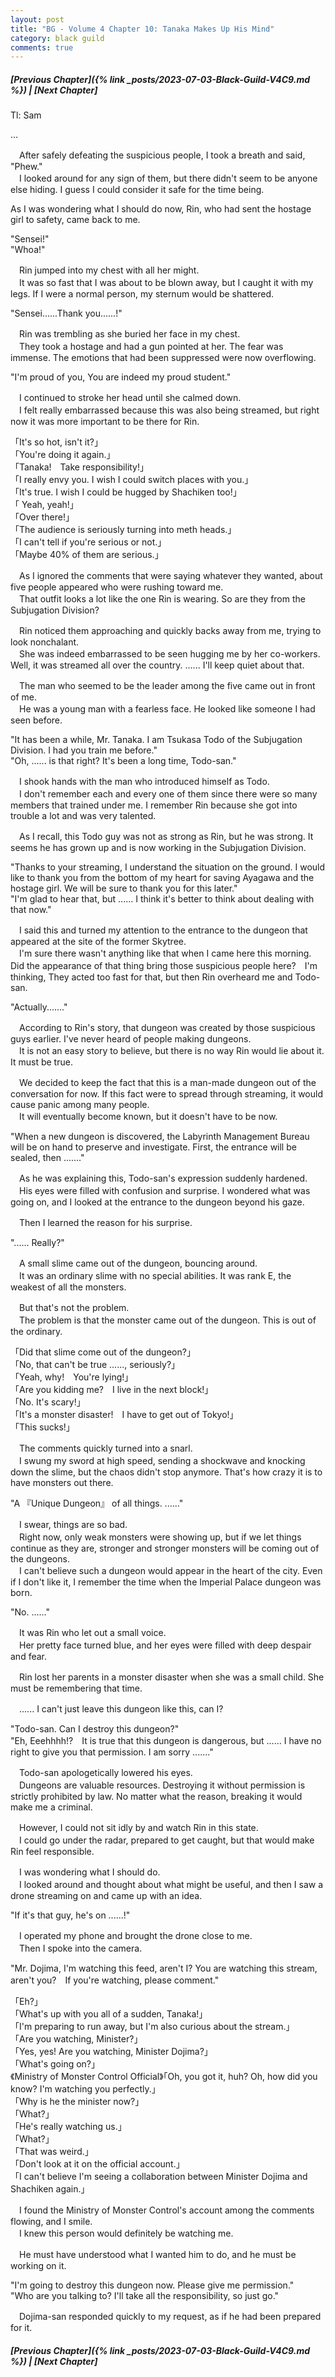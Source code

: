 ```yaml
---
layout: post
title: "BG - Volume 4 Chapter 10: Tanaka Makes Up His Mind"
category: black guild
comments: true
---
```


##### [Previous Chapter]({% link _posts/2023-07-03-Black-Guild-V4C9.md %}) \| [Next Chapter]




Tl: Sam

…


　After safely defeating the suspicious people, I took a breath and said, "Phew."    
　I looked around for any sign of them, but there didn't seem to be anyone else hiding. I guess I could consider it safe for the time being.	 

As I was wondering what I should do now, Rin, who had sent the hostage girl to safety, came back to me.

<!--more-->
"Sensei!"\
"Whoa!"

　Rin jumped into my chest with all her might.       
　It was so fast that I was about to be blown away, but I caught it with my legs. If I were a normal person, my sternum would be shattered.

"Sensei......Thank you......!"	 

　Rin was trembling as she buried her face in my chest.\
　They took a hostage and had a gun pointed at her. The fear was immense. The emotions that had been suppressed were now overflowing.

"I'm proud of you, You are indeed my proud student."

　I continued to stroke her head until she calmed down.\
　I felt really embarrassed because this was also being streamed, but right now it was more important to be there for Rin.

「It's so hot, isn't it?」\
「You're doing it again.」\
「Tanaka!　Take responsibility!」\
「I really envy you. I wish I could switch places with you.」\
「It's true. I wish I could be hugged by Shachiken too!」\
「 Yeah, yeah!」\
「Over there!」\
「The audience is seriously turning into meth heads.」\
「I can't tell if you're serious or not.」\
「Maybe 40% of them are serious.」

　As I ignored the comments that were saying whatever they wanted, about five people appeared who were rushing toward me.\
　That outfit looks a lot like the one Rin is wearing. So are they from the Subjugation Division?

　Rin noticed them approaching and quickly backs away from me, trying to look nonchalant.\
　She was indeed embarrassed to be seen hugging me by her co-workers. Well, it was streamed all over the country. ...... I'll keep quiet about that.

　The man who seemed to be the leader among the five came out in front of me.\
　He was a young man with a fearless face. He looked like someone I had seen before.

"It has been a while, Mr. Tanaka. I am Tsukasa Todo of the Subjugation Division. I had you train me before."\
"Oh, ...... is that right? It's been a long time, Todo-san."

　I shook hands with the man who introduced himself as Todo.\
　I don't remember each and every one of them since there were so many members that trained under me. I remember Rin because she got into trouble a lot and was very talented.

　As I recall, this Todo guy was not as strong as Rin, but he was strong. It seems he has grown up and is now working in the Subjugation Division.

"Thanks to your streaming, I understand the situation on the ground. I would like to thank you from the bottom of my heart for saving Ayagawa and the hostage girl. We will be sure to thank you for this later."\
"I'm glad to hear that, but ...... I think it's better to think about dealing with that  now."

　I said this and turned my attention to the entrance to the dungeon that appeared at the site of the former Skytree.\
　I'm sure there wasn't anything like that when I came here this morning. Did the appearance of that thing bring those suspicious people here?　I'm thinking, They acted too fast for that, but then Rin overheard me and Todo-san.

"Actually......." 	 

　According to Rin's story, that dungeon was created by those suspicious guys earlier. I've never heard of people making dungeons.\
　It is not an easy story to believe, but there is no way Rin would lie about it. It must be true.

　We decided to keep the fact that this is a man-made dungeon out of the conversation for now. If this fact were to spread through streaming, it would cause panic among many people.\
　It will eventually become known, but it doesn't have to be now.

"When a new dungeon is discovered, the Labyrinth Management Bureau will be on hand to preserve and investigate. First, the entrance will be sealed, then ......."

　As he was explaining this, Todo-san's expression suddenly hardened.\
　His eyes were filled with confusion and surprise. I wondered what was going on, and I looked at the entrance to the dungeon beyond his gaze. 	 

　Then I learned the reason for his surprise. 	

"...... Really?" 	 

　A small slime came out of the dungeon, bouncing around.\
　It was an ordinary slime with no special abilities. It was rank E, the weakest of all the monsters.

　But that's not the problem.\
　The problem is that the monster came out of the dungeon. This is out of the ordinary.	 

「Did that slime come out of the dungeon?」\
「No, that can't be true ......, seriously?」\
「Yeah, why!　You're lying!」\
「Are you kidding me?　I live in the next block!」\
「No. It's scary!」\
「It's a monster disaster!　I have to get out of Tokyo!」\
「This sucks!」

　The comments quickly turned into a snarl.\
　I swung my sword at high speed, sending a shockwave and knocking down the slime, but the chaos didn't stop anymore. That's how crazy it is to have monsters out there.

"A 『Unique Dungeon』 of all things. ......"

　I swear, things are so bad.\
　Right now, only weak monsters were showing up, but if we let things continue as they are, stronger and stronger monsters will be coming out of the dungeons.\
　I can't believe such a dungeon would appear in the heart of the city. Even if I don't like it, I remember the time when the Imperial Palace dungeon was born.

"No. ......"	 

　It was Rin who let out a small voice.\
　Her pretty face turned blue, and her eyes were filled with deep despair and fear.	 

　Rin lost her parents in a monster disaster when she was a small child. She must be remembering that time.	 

　...... I can't just leave this dungeon like this, can I?

"Todo-san. Can I destroy this dungeon?"\
"Eh, Eeehhhh!?　It is true that this dungeon is dangerous, but ...... I have no right to give you that permission. I am sorry ......."

　Todo-san apologetically lowered his eyes.\
　Dungeons are valuable resources. Destroying it without permission is strictly prohibited by law. No matter what the reason, breaking it would make me a criminal.

　However, I could not sit idly by and watch Rin in this state.\
　I could go under the radar, prepared to get caught, but that would make Rin feel responsible.

　I was wondering what I should do.\
　I looked around and thought about what might be useful, and then I saw a drone streaming on and came up with an idea.	 

"If it's that guy, he's on ......!"    

　I operated my phone and brought the drone close to me.  
　Then I spoke into the camera.  	 

"Mr. Dojima, I'm watching this feed, aren't I? You are watching this stream, aren't you?　If you're watching, please comment."	 

「Eh?」   
「What's up with you all of a sudden, Tanaka!」   
「I'm preparing to run away, but I'm also curious about the stream.」   
「Are you watching, Minister?」   
「Yes, yes! Are you watching, Minister Dojima?」   
「What's going on?」   
《Ministry of Monster Control Official》「Oh, you got it, huh? Oh, how did you know? I'm watching you perfectly.」   
「Why is he the minister now?」   
「What?」   
「He's really watching us.」   
「What?」   
「That was weird.」   
「Don't look at it on the official account.」   
「I can't believe I'm seeing a collaboration between Minister Dojima and Shachiken again.」   

　I found the Ministry of Monster Control's account among the comments flowing, and I smile.   
　I knew this person would definitely be watching me.    

　He must have understood what I wanted him to do, and he must be working on it.	 

"I'm going to destroy this dungeon now. Please give me permission."    
"Who are you talking to? I'll take all the responsibility, so just go."	 

　Dojima-san responded quickly to my request, as if he had been prepared for it.	 






##### [Previous Chapter]({% link _posts/2023-07-03-Black-Guild-V4C9.md %}) \| [Next Chapter]